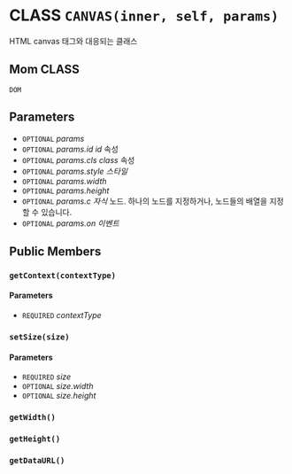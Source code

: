 # CLASS `CANVAS(inner, self, params)`
HTML canvas 태그와 대응되는 클래스

## Mom CLASS
`DOM`

## Parameters
* `OPTIONAL` *params*
* `OPTIONAL` *params.id		id* 속성
* `OPTIONAL` *params.cls		class* 속성
* `OPTIONAL` *params.style	스타일*
* `OPTIONAL` *params.width*
* `OPTIONAL` *params.height*
* `OPTIONAL` *params.c		자식* 노드. 하나의 노드를 지정하거나, 노드들의 배열을 지정할 수 있습니다.
* `OPTIONAL` *params.on		이벤트*

## Public Members

### `getContext(contextType)`
#### Parameters
* `REQUIRED` *contextType*

### `setSize(size)`
#### Parameters
* `REQUIRED` *size*
* `OPTIONAL` *size.width*
* `OPTIONAL` *size.height*

### `getWidth()`

### `getHeight()`

### `getDataURL()`

